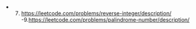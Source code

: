 - 7. https://leetcode.com/problems/reverse-integer/description/
-9.https://leetcode.com/problems/palindrome-number/description/
